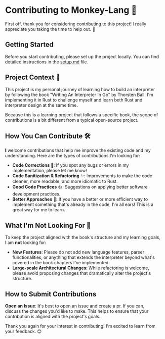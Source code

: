 # Contributing to Monkey-Lang 🐒

First off, thank you for considering contributing to this project! I really appreciate you taking the time to help out. 🙏

## Getting Started

Before you start contributing, please set up the project locally. You can find detailed instructions in the [setup.md](./setup.md) file.

## Project Context 📖

This project is my personal journey of learning how to build an interpreter by following the book "Writing An Interpreter In Go" by Thorsten Ball. I'm implementing it in Rust to challenge myself and learn both Rust and interpreter design at the same time.

Because this is a learning project that follows a specific book, the scope of contributions is a bit different from a typical open-source project.

## How You Can Contribute 🛠️

**I** welcome contributions that help me improve the existing code and my understanding. Here are the types of contributions I'm looking for:

*   **Code Corrections** 🐛: If you spot any bugs or errors in my implementation, please let me know!
*   **Code Sanitization & Refactoring** ✨: Improvements to make the code cleaner, more readable, and more idiomatic to Rust.
*   **Good Code Practices** 👍: Suggestions on applying better software development practices.
*   **Better Approaches** 🚀: If you have a better or more efficient way to implement something that's already in the code, I'm all ears! This is a great way for me to learn.

## What I'm Not Looking For 🚫

To keep the project aligned with the book's structure and my learning goals, I am **not** looking for:

*   **New Features**: Please do not add new language features, parser functionalities, or anything that extends the interpreter beyond what's covered in the book chapters I've implemented.
*   **Large-scale Architectural Changes**: While refactoring is welcome, please avoid proposing changes that dramatically alter the project's structure.

## How to Submit Contributions

**Open an Issue**: It's best to open an issue and create a pr. If you can, discuss the changes you'd like to make. This helps to ensure that your contribution is aligned with the project's goals.

Thank you again for your interest in contributing! I'm excited to learn from your feedback. 😊 